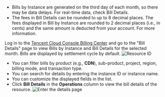 >
 - Bills by Instance are generated on the third day of each month, so there may be data delays. For real-time data, check Bill Details.
 - The fees in Bill Details can be rounded to up to 8 decimal places. The fees displayed in Bill by Instance are rounded to 2 decimal places (i.e., in cents) and the same amount is deducted from your account. For more information.<!--see [New Billing Instructions]()-->

Log in to the [Tencent Cloud Console Billing Center](https://console.cloud.tencent.com/expense/bill/summary) and go to the "Bill Details" page to view Bills by Instance and Bill Details for the selected month. Bills are displayed by settlement cycle by default.
![Resource ID](https://main.qcloudimg.com/raw/35571c74116fee85c7733c75af76ef0f.png)
- You can filter bills by product (e.g., **CDN**), sub-product, project, region, billing mode, and transaction type.
- You can search for details by entering the instance ID or instance name.
- You can customize the displayed fields in the list.
- Click **Bill Details** in the **Operations** column to view the bill details of the resource.
![Enter the details page](https://main.qcloudimg.com/raw/f16c0c9c80080ab7ceaf9a407367a6b6.png)
